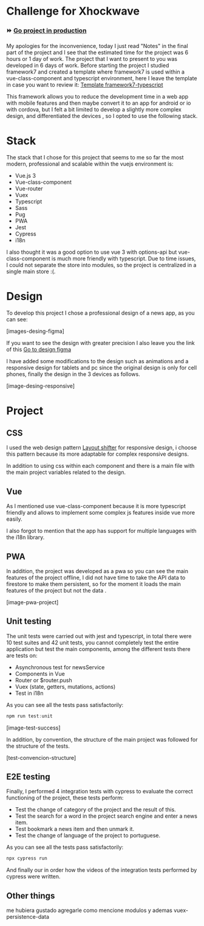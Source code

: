 # Challenge for Xhockwave

### ⏩ [Go project in production]()

My apologies for the inconvenience, today I just read "Notes" in the final part of the project and I see that the estimated time for the project was 6 hours or 1 day of work. The project that I want to present to you was developed in 6 days of work.
Before starting the project I studied framework7 and created a template where framework7 is used within a vue-class-component and typescript environment, here I leave the template in case you want to review it: [Template framework7-typescript](https://github.com/luisangel2895/template-vue3-framework7)

This framework allows you to reduce the development time in a web app with mobile features and then maybe convert it to an app for android or io with cordova, but I felt a bit limited to develop a slightly more complex design, and differentiated the devices , so I opted to use the following stack.

# Stack

The stack that I chose for this project that seems to me so far the most modern, professional and scalable within the vuejs environment is:

- Vue.js 3
- Vue-class-component
- Vue-router
- Vuex
- Typescript
- Sass
- Pug
- PWA
- Jest
- Cypress
- i18n

I also thought it was a good option to use vue 3 with options-api but vue-class-component is much more friendly with typescript.
Due to time issues, I could not separate the store into modules, so the project is centralized in a single main store :(.

# Design

To develop this project I chose a professional design of a news app, as you can see:

[images-desing-figma]

If you want to see the design with greater precision I also leave you the link of this [Go to design figma](https://www.figma.com/file/4CLx5XcrX40iylqT2hA39b/nuntium-news-app?node-id=0%3A1)

I have added some modifications to the design such as animations and a responsive design for tablets and pc since the original design is only for cell phones, finally the design in the 3 devices as follows.

[image-desing-responsive]

# Project

## CSS

I used the web design pattern [Layout shifter](https://developers.google.com/web/fundamentals/design-and-ux/responsive/patterns) for responsive design, i choose this pattern because its more adaptable for complex responsive designs.

In addition to using css within each component and there is a main file with the main project variables related to the design.

## Vue

As I mentioned use vue-class-component because it is more typescript friendly and allows to implement some complex js features inside vue more easily.

I also forgot to mention that the app has support for multiple languages with the i18n library.

## PWA

In addition, the project was developed as a pwa so you can see the main features of the project offline, I did not have time to take the API data to firestore to make them persistent, so for the moment it loads the main features of the project but not the data .

[image-pwa-project]

## Unit testing

The unit tests were carried out with jest and typescript, in total there were 10 test suites and 42 unit tests, you cannot completely test the entire application but test the main components, among the different tests there are tests on:

- Asynchronous test for newsService
- Components in Vue
- Router or $router.push
- Vuex (state, getters, mutations, actions)
- Test in i18n

As you can see all the tests pass satisfactorily:

```js
npm run test:unit
```

[image-test-success]

In addition, by convention, the structure of the main project was followed for the structure of the tests.

[test-convencion-structure]

## E2E testing

Finally, I performed 4 integration tests with cypress to evaluate the correct functioning of the project, these tests perform:

- Test the change of category of the project and the result of this.
- Test the search for a word in the project search engine and enter a news item.
- Test bookmark a news item and then unmark it.
- Test the change of language of the project to portuguese.

As you can see all the tests pass satisfactorily:

```js
npx cypress run
```

And finally our in order how the videos of the integration tests performed by cypress were written.

## Other things

me hubiera gustado agregarle como mencione modulos y ademas vuex-persistence-data
